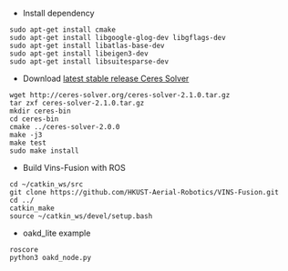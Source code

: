 - Install dependency
```
sudo apt-get install cmake
sudo apt-get install libgoogle-glog-dev libgflags-dev
sudo apt-get install libatlas-base-dev
sudo apt-get install libeigen3-dev
sudo apt-get install libsuitesparse-dev
```

- Download [latest stable release Ceres Solver](http://ceres-solver.org/installation.html)
```
wget http://ceres-solver.org/ceres-solver-2.1.0.tar.gz
tar zxf ceres-solver-2.1.0.tar.gz
mkdir ceres-bin
cd ceres-bin
cmake ../ceres-solver-2.0.0
make -j3
make test
sudo make install
```

- Build Vins-Fusion with ROS
```
cd ~/catkin_ws/src
git clone https://github.com/HKUST-Aerial-Robotics/VINS-Fusion.git
cd ../
catkin_make
source ~/catkin_ws/devel/setup.bash
```

- oakd_lite example
```
roscore
python3 oakd_node.py

```

